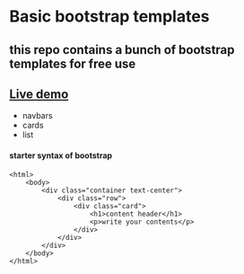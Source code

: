 # Basic bootstrap templates 

## this repo contains a bunch of bootstrap templates for free use 

## [Live demo](https://deenanathmahato.github.io/basic-bootstrap-templates/templates/basic%20website/)

* navbars
* cards
* list

#### starter syntax of bootstrap

```
<html>
    <body>
        <div class="container text-center">
            <div class="row">
                <div class="card">
                    <h1>content header</h1>
                    <p>write your contents</p>
                </div>
            </div>
        </div>
    </body>
</html>
```


